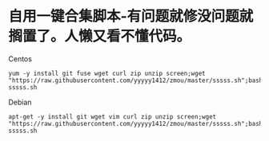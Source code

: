 # 自用一键合集脚本-有问题就修没问题就搁置了。人懒又看不懂代码。
Centos
```shell
yum -y install git fuse wget curl zip unzip screen;wget "https://raw.githubusercontent.com/yyyyy1412/zmou/master/sssss.sh";bash sssss.sh
```
Debian
```shell
apt-get -y install git wget vim curl zip unzip screen;wget "https://raw.githubusercontent.com/yyyyy1412/zmou/master/sssss.sh";bash sssss.sh
```
